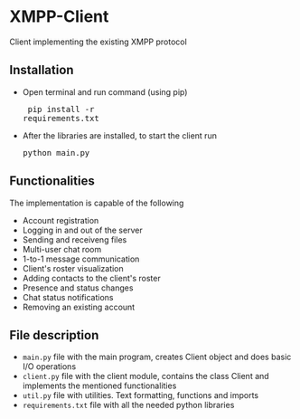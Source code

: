 # XMPP-Client
Client implementing the existing XMPP protocol

## Installation
* Open terminal and run command (using pip) <pre> pip install -r requirements.txt</pre>
* After the libraries are installed, to start the client run <pre> python main.py </pre> 

## Functionalities
The implementation is capable of the following
* Account registration
* Logging in and out of the server
* Sending and receiveng files
* Multi-user chat room
* 1-to-1 message communication
* Client's roster visualization
* Adding contacts to the client's roster
* Presence and status changes
* Chat status notifications
* Removing an existing account

## File description
* `main.py` file with the main program, creates Client object and does basic I/O operations
* `client.py` file with the client module, contains the class Client and implements the mentioned functionalities
* `util.py` file with utilities. Text formatting, functions and imports
* `requirements.txt` file with all the needed python libraries

